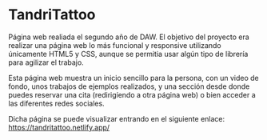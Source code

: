 # TandriTattoo

Página web realiada el segundo año de DAW. El objetivo del proyecto era realizar una página web lo más funcional y responsive utilizando únicamente HTML5 y CSS, aunque se permitia usar algún tipo de librería para agilizar el trabajo.

Esta página web muestra un inicio sencillo para la persona, con un video de fondo, unos trabajos de ejemplos realizados, y una sección desde donde puedes reservar una cita (redirigíendo a otra página web) o bien acceder a las diferentes redes sociales.

Dicha página se puede visualizar entrando en el siguiente enlace: https://tandritattoo.netlify.app/
